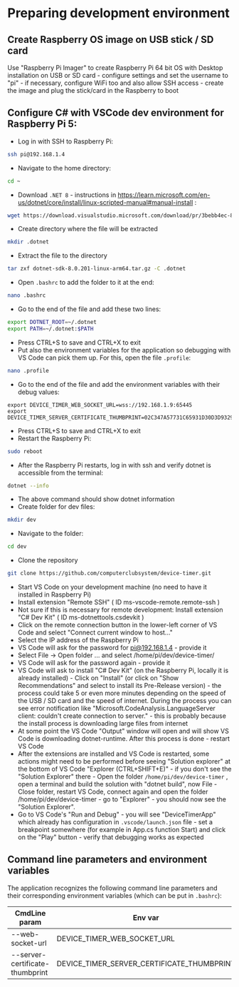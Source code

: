 # Preparing development environment

## Create Raspberry OS image on USB stick / SD card
Use "Raspberry Pi Imager" to create Raspberry Pi 64 bit OS with Desktop installation on USB or SD card - configure settings and set the username to "pi" - if necessary, configure WiFi too and also allow SSH access - create the image and plug the stick/card in the Raspberry to boot 

## Configure C# with VSCode dev environment for Raspberry Pi 5:
- Log in with SSH to Raspberry Pi:
```bash
ssh pi@192.168.1.4
```
- Navigate to the home directory:
```bash
cd ~
```
- Download `.NET 8` - instructions in https://learn.microsoft.com/en-us/dotnet/core/install/linux-scripted-manual#manual-install :
```bash
wget https://download.visualstudio.microsoft.com/download/pr/3bebb4ec-8bb7-4854-b0a2-064bf50805eb/38e6972473f83f11963245ffd940b396/dotnet-sdk-8.0.201-linux-arm64.tar.gz
```
- Create directory where the file will be extracted
```bash
mkdir .dotnet
```
- Extract the file to the directory
```bash
tar zxf dotnet-sdk-8.0.201-linux-arm64.tar.gz -C .dotnet
```
- Open `.bashrc` to add the folder to it at the end:
```bash
nano .bashrc
```
- Go to the end of the file and add these two lines:
```bash
export DOTNET_ROOT=~/.dotnet
export PATH=~/.dotnet:$PATH
```
- Press CTRL+S to save and CTRL+X to exit
- Put also the environment variables for the application so debugging with VS Code can pick them up. For this, open the file `.profile`:
```bash
nano .profile
```
- Go to the end of the file and add the environment variables with their debug values:
```
export DEVICE_TIMER_WEB_SOCKET_URL=wss://192.168.1.9:65445
export DEVICE_TIMER_SERVER_CERTIFICATE_THUMBPRINT=02C347A57731C65931D30D3D93298BDC610488A8
```
- Press CTRL+S to save and CTRL+X to exit
- Restart the Raspberry Pi:
```bash
sudo reboot
```
- After the Raspberry Pi restarts, log in with ssh and verify dotnet is accessible from the terminal:
```bash
dotnet --info
```
- The above command should show dotnet information
- Create folder for dev files:
```bash
mkdir dev
```
- Navigate to the folder:
```bash
cd dev
```
- Clone the repository
```bash
git clone https://github.com/computerclubsystem/device-timer.git
```
- Start VS Code on your development machine (no need to have it installed in Raspberry Pi)
- Install extension "Remote SSH" ( ID ms-vscode-remote.remote-ssh )
- Not sure if this is necessary for remote development: Install extension "C# Dev Kit" ( ID ms-dotnettools.csdevkit )
- Click on the remote connection button in the lower-left corner of VS Code and select "Connect current window to host..."
- Select the IP address of the Raspberry Pi
- VS Code will ask for the password for pi@192.168.1.4 - provide it
- Select File -> Open folder ... and select /home/pi/dev/device-timer/
- VS Code will ask for the password again - provide it
- VS Code will ask to install "C# Dev Kit" (on the Raspberry Pi, locally it is already installed) - Click on "Install" (or click on "Show Recommendations" and select to install its Pre-Release version) - the process could take 5 or even more minutes depending on the speed of the USB / SD card and the speed of internet. During the process you can see error notification like "Microsoft.CodeAnalysis.LanguageServer client: couldn't create connection to server." - this is probably because the install process is downloading large files from internet 
- At some point the VS Code "Output" window will open and will show VS Code is downloading dotnet-runtime. After this process is done - restart VS Code
- After the extensions are installed and VS Code is restarted, some actions might need to be performed before seeing "Solution explorer" at the bottom of VS Code "Explorer (CTRL+SHIFT+E)" - if you don't see the "Solution Explorer" there - Open the folder `/home/pi/dev/device-timer` , open a terminal and build the solution with "dotnet build", now File - Close folder, restart VS Code, connect again and open the folder /home/pi/dev/device-timer - go to "Explorer" - you should now see the "Solution Explorer".
- Go to VS Code's "Run and Debug" - you will see "DeviceTimerApp" which already has configuration in `.vscode/launch.json` file - set a breakpoint somewhere (for example in App.cs function Start) and click on the "Play" button - verify that debugging works as expected

## Command line parameters and environment variables
The application recognizes the following command line parameters and their corresponding environment variables (which can be put in `.bashrc`):

| CmdLine param | Env var | Sample |
| ------------- | ------- | ------ |
| --web-socket-url | DEVICE_TIMER_WEB_SOCKET_URL | wss://192.168.1.9:65445 |
| --server-certificate-thumbprint | DEVICE_TIMER_SERVER_CERTIFICATE_THUMBPRINT | 02C347A57731C65931D30D3D93298BDC610488A8 |
